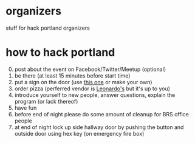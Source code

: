 # organizers
stuff for hack portland organizers

# how to hack portland
0. post about the event on Facebook/Twitter/Meetup (optional) 
1. be there (at least 15 minutes before start time)
2. put a sign on the door (use [this one](https://docs.google.com/document/d/1inqTPFOTNmwne6XmlAmov-8X2bjcVprajjtEDWx1avM/edit?usp=sharing) or make your own)
3. order pizza (perferred vendor is [Leonardo's](https://leonardosonline.hungerrush.com/) but it's up to you)
4. introduce yourself to new people, answer questions, explain the program (or lack thereof)
5. have fun
6. before end of night please do some amount of cleanup for BRS office people
7. at end of night lock up side hallway door by pushing the button and outside door using hex key (on emergency fire box)
